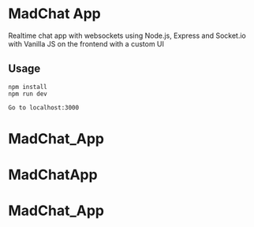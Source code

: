 # MadChat App
Realtime chat app with websockets using Node.js, Express and Socket.io with Vanilla JS on the frontend with a custom UI

## Usage
```
npm install
npm run dev

Go to localhost:3000
```

# MadChat_App
# MadChatApp
# MadChat_App
